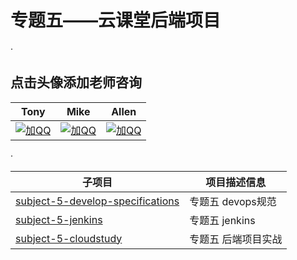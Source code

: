 # 专题五——云课堂后端项目 #
·  

## 点击头像添加老师咨询 ##
|Tony|Mike|Allen|
|------|------|------|
|[![加QQ](https://file.service.qq.com/user-files/uploads/201612/c7247c8c83eaad9b768249f54eba3c19.png)](http://wpa.qq.com/msgrd?v=3&uin=895765426&site=qq&menu=yes "加Tony老师咨询")|[![加QQ](https://file.service.qq.com/user-files/uploads/201612/c7247c8c83eaad9b768249f54eba3c19.png)](http://wpa.qq.com/msgrd?v=3&uin=442178464&site=qq&menu=yes "加Mike老师咨询")|[![加QQ](https://file.service.qq.com/user-files/uploads/201612/c7247c8c83eaad9b768249f54eba3c19.png)](http://wpa.qq.com/msgrd?v=3&uin=422539792&site=qq&menu=yes "加Allen老师咨询")|

·  

|子项目|项目描述信息|
|------|------|
|[subject-5-develop-specifications](./subject-5-develop-specifications)|专题五 devops规范|
|[subject-5-jenkins](./subject-5-jenkins)|专题五 jenkins|
|[subject-5-cloudstudy](./subject-5-cloudstudy)|专题五 后端项目实战|
